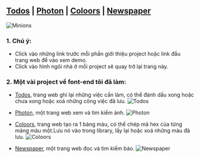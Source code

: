 ## [Todos](https://polopalay.github.io/todos) | [Photon](https://polopalay.github.io/photon) | [Coloors](https://polopalay.github.io/coloors) | [Newspaper](https://polopalay.github.io/newspaper)

![Minions](https://polopalay.github.io/images/minion.jpg)

### 1. Chú ý:

- Click vào những link trước mỗi phần giới thiệu project hoặc link đầu trang web để vào xem demo.
- Click vào hình ngôi nhà ở mỗi project sẽ quay trở lại trang này.

### 2. Một vài project về font-end tôi đã làm:

- [Todos](https://polopalay.github.io/todos), trang web ghi lại những việc cần làm, có thể đánh dấu xong hoặc chưa xong hoặc xoá những công việc đã lưu.
  ![Todos](https://polopalay.github.io/images/todos.png)

- [Photon](https://polopalay.github.io/photon), một trang web xem và tìm kiếm ảnh.
  ![Photon](https://polopalay.github.io/images/photon.png)

- [Coloors](https://polopalay.github.io/coloors), trang web tạo ra 1 bảng màu, có thể chép mã hex của từng mảng màu một.Lưu nó vào trong library, lấy lại hoặc xoá những màu đã lưu.
  ![Coloors](https://polopalay.github.io/images/coloor.png)

- [Newspaper](https://polopalay.github.io/newspaper), một trang web đọc và tìm kiếm báo.
  ![Newspaper](https://polopalay.github.io/images/newspaper.png)
